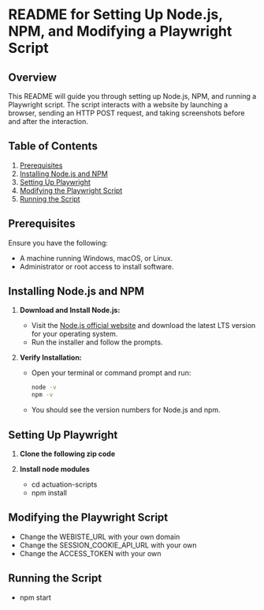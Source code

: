 # README for Setting Up Node.js, NPM, and Modifying a Playwright Script

## Overview

This README will guide you through setting up Node.js, NPM, and running a Playwright script. The script interacts with a website by launching a browser, sending an HTTP POST request, and taking screenshots before and after the interaction.

## Table of Contents

1. [Prerequisites](#prerequisites)
2. [Installing Node.js and NPM](#installing-nodejs-and-npm)
3. [Setting Up Playwright](#setting-up-playwright)
4. [Modifying the Playwright Script](#modifying-the-playwright-script)
5. [Running the Script](#running-the-script)

## Prerequisites

Ensure you have the following:

- A machine running Windows, macOS, or Linux.
- Administrator or root access to install software.

## Installing Node.js and NPM

1. **Download and Install Node.js:**
   - Visit the [Node.js official website](https://nodejs.org/) and download the latest LTS version for your operating system.
   - Run the installer and follow the prompts.

2. **Verify Installation:**
   - Open your terminal or command prompt and run:
     ```bash
     node -v
     npm -v
     ```
   - You should see the version numbers for Node.js and npm.

## Setting Up Playwright

1. **Clone the following zip code**

2. **Install node modules**
   - cd actuation-scripts
   - npm install

## Modifying the Playwright Script
   - Change the WEBISTE_URL with your own domain
   - Change the SESSION_COOKIE_API_URL with your own
   - Change the ACCESS_TOKEN with your own

## Running the Script
   - npm start